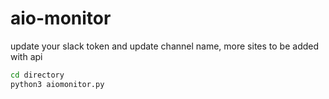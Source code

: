 # aio-monitor
update your slack token and update channel name,
more sites to be added with api
```bash
cd directory
python3 aiomonitor.py

```
